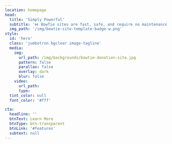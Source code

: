 ```yaml
---
location: homepage
head:
  title: 'Simply Powerful'
  subtitle: '⋈ BowTie sites are fast, safe, and require no maintenance or upgrades.'
  img_path: '/img/bowtie-site-template-badge-w.png'
style:
  id: 'hero'
  class: 'jumbotron bgclear image-tagline'
  media:
    img:
      url_path: /img/backgrounds/bowtie-donation-site.jpg
      pattern: false
      parallax: false
      overlay: dark
      blur: false
    video:
      url_path:
      type:
  tint_color: null
  font_color: '#fff'

cta:
  headline: ''
  btnText: Learn More
  btnType: btn-transparent
  btnLink: '#features'
  subtext: null
---
```

